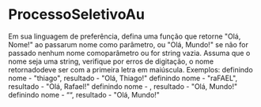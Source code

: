 # ProcessoSeletivoAu
Em sua linguagem de preferência, defina uma função que retorne "Olá, Nome!" ao passarum nome como parâmetro, ou "Olá, Mundo!" se não for passado nenhum nome comoparâmetro ou for string vazia.
Assuma que o nome seja uma string, verifique por erros de digitação, o nome retornadodeve ser com a primeira letra em maiúscula.
Exemplos:
definindo nome - "thiago", resultado - "Olá, Thiago!"
definindo nome - "raFAEL", resultado - "Olá, Rafael!"
definindo nome - , resultado - "Olá, Mundo!"
definindo nome - ““, resultado - "Olá, Mundo!"
